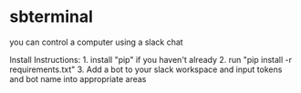 # sbterminal
you can control a computer using a slack chat

Install Instructions:
	1. install "pip" if you haven't already
	2. run "pip install -r requirements.txt"
	3. Add a bot to your slack workspace and input tokens and bot name into appropriate areas

